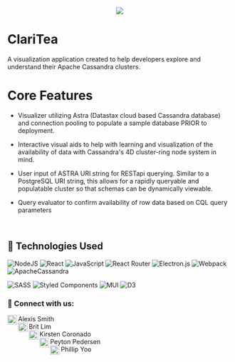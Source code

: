 <p align="center"><img src="https://media.giphy.com/media/LnXpLY2qvtU17H5EQD/giphy.gif" "></p>
<h1 align="left">ClariTea</h1>
A visualization application created to help developers explore and understand their Apache Cassandra clusters.
</h3>

</br>


<h1 align="left">Core Features</h1>


* Visualizer utilizing Astra (Datastax cloud based Cassandra database) and connection pooling to populate a sample database PRIOR to deployment.


* Interactive visual aids to help with learning and visualization of the availability of data with Cassandra's 4D cluster-ring node system in mind.


* User input of ASTRA URI string for RESTapi querying. Similar to a PostgreSQL URI string, this allows for a rapidly queryable and populatable cluster so that schemas can be dynamically viewable.


* Query evaluator to confirm availability of row data based on CQL query parameters

</br>


## 💼 Technologies Used
![NodeJS](https://img.shields.io/badge/node.js-6DA55F?style=for-the-badge&logo=node.js&logoColor=white)
![React](https://img.shields.io/badge/react-%2320232a.svg?style=for-the-badge&logo=react&logoColor=%2361DAFB)
![JavaScript](https://img.shields.io/badge/javascript-%23323330.svg?style=for-the-badge&logo=javascript&logoColor=%23F7DF1E)
![React Router](https://img.shields.io/badge/React_Router-CA4245?style=for-the-badge&logo=react-router&logoColor=white)
![Electron.js](https://img.shields.io/badge/Electron-191970?style=for-the-badge&logo=Electron&logoColor=white)
![Webpack](https://img.shields.io/badge/webpack-%238DD6F9.svg?style=for-the-badge&logo=webpack&logoColor=black)
![ApacheCassandra](https://img.shields.io/badge/cassandra-%231287B1.svg?style=for-the-badge&logo=apache-cassandra&logoColor=white)
</br>


![SASS](https://img.shields.io/badge/SASS-hotpink.svg?style=for-the-badge&logo=SASS&logoColor=white)
![Styled Components](https://img.shields.io/badge/styled--components-DB7093?style=for-the-badge&logo=styled-components&logoColor=white)
![MUI](https://img.shields.io/badge/MUI-%230081CB.svg?style=for-the-badge&logo=material-ui&logoColor=white)
![D3](https://camo.githubusercontent.com/b6bc98f08c1372a51191e0e6b4fb7671c8f8980243646b7cedb6c4a5239611b1/68747470733a2f2f696d672e736869656c64732e696f2f62616467652f44332e6a732532302d2532334244353335302e7376673f267374796c653d666f722d7468652d6261646765266c6f676f3d44332e6a73266c6f676f436f6c6f723d463941303343)



### 🤝 Connect with us:
 Alexis Smith <a href="https://www.linkedin.com/in/atsmith29/"><img align="left" src="https://raw.githubusercontent.com/yushi1007/yushi1007/main/images/linkedin.svg" alt="Alexis Smith | LinkedIn" width="21px"/></a></br>
 Brit Lim <a href="https://www.linkedin.com/in/brit-lim/"><img align="left" src="https://raw.githubusercontent.com/yushi1007/yushi1007/main/images/linkedin.svg" alt="Brit Lim | LinkedIn" width="21px"/></a></br>
 Kirsten Coronado <a href="https://www.linkedin.com/in/kirstencoronado/"><img align="left" src="https://raw.githubusercontent.com/yushi1007/yushi1007/main/images/linkedin.svg" alt="Kirsten Coronado | LinkedIn" width="21px"/></a></br>
 Peyton Pedersen <a href="https://www.linkedin.com/in/peyton-pedersen-b6019a1a6/"><img align="left" src="https://raw.githubusercontent.com/yushi1007/yushi1007/main/images/linkedin.svg" alt="Peyton Pedersen | LinkedIn" width="21px"/></a></br>
 Phillip Yoo <a href="https://www.linkedin.com/in/phillipyoo218"><img align="left" src="https://raw.githubusercontent.com/yushi1007/yushi1007/main/images/linkedin.svg" alt="Phillip Yoo | LinkedIn" width="21px"/></a></br>


</br>
